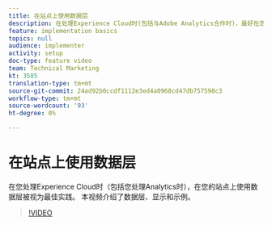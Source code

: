 ```yaml
---
title: 在站点上使用数据层
description: 在处理Experience Cloud时(包括与Adobe Analytics合作时)，最好在您的站点上使用数据层。 本视频介绍了数据层、显示和示例。
feature: implementation basics
topics: null
audience: implementer
activity: setup
doc-type: feature video
team: Technical Marketing
kt: 3585
translation-type: tm+mt
source-git-commit: 24ad92b0ccdf1112e3ed4a0968cd47db757598c3
workflow-type: tm+mt
source-wordcount: '93'
ht-degree: 0%

---
```



# 在站点上使用数据层

在您处理Experience Cloud时（包括您处理Analytics时），在您的站点上使用数据层被视为最佳实践。 本视频介绍了数据层、显示和示例。

>[!VIDEO](https://video.tv.adobe.com/v/28775/?quality=12)
